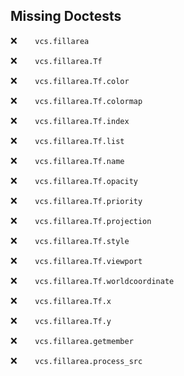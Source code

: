 Missing Doctests
----------------
:x:```    vcs.fillarea```

:x:```    vcs.fillarea.Tf```

:x:```    vcs.fillarea.Tf.color```

:x:```    vcs.fillarea.Tf.colormap```

:x:```    vcs.fillarea.Tf.index```

:x:```    vcs.fillarea.Tf.list```

:x:```    vcs.fillarea.Tf.name```

:x:```    vcs.fillarea.Tf.opacity```

:x:```    vcs.fillarea.Tf.priority```

:x:```    vcs.fillarea.Tf.projection```

:x:```    vcs.fillarea.Tf.style```

:x:```    vcs.fillarea.Tf.viewport```

:x:```    vcs.fillarea.Tf.worldcoordinate```

:x:```    vcs.fillarea.Tf.x```

:x:```    vcs.fillarea.Tf.y```

:x:```    vcs.fillarea.getmember```

:x:```    vcs.fillarea.process_src```

